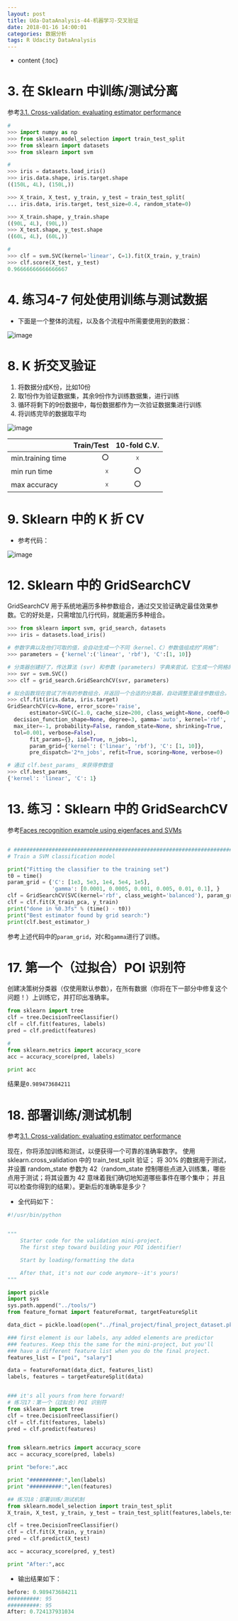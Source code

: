 ```yaml
---
layout: post
title: Uda-DataAnalysis-44-机器学习-交叉验证
date: 2018-01-16 14:00:01
categories: 数据分析
tags: R Udacity DataAnalysis 
---
```

* content
{:toc}

# 3. 在 Sklearn 中训练/测试分离

参考[3.1. Cross-validation: evaluating estimator performance](http://scikit-learn.org/stable/modules/cross_validation.html)


```python
# 
>>> import numpy as np
>>> from sklearn.model_selection import train_test_split
>>> from sklearn import datasets
>>> from sklearn import svm

# 
>>> iris = datasets.load_iris()
>>> iris.data.shape, iris.target.shape
((150L, 4L), (150L,))

>>> X_train, X_test, y_train, y_test = train_test_split(
... iris.data, iris.target, test_size=0.4, random_state=0)

>>> X_train.shape, y_train.shape
((90L, 4L), (90L,))
>>> X_test.shape, y_test.shape
((60L, 4L), (60L,))

# 
>>> clf = svm.SVC(kernel='linear', C=1).fit(X_train, y_train)
>>> clf.score(X_test, y_test)
0.96666666666666667

```

# 4. 练习4-7 何处使用训练与测试数据

- 下面是一个整体的流程，以及各个流程中所需要使用到的数据：

![image](https://user-images.githubusercontent.com/18595935/36073928-b63fe03c-0f7b-11e8-8b18-73e4c5b3b20b.png)

# 8. K 折交叉验证

1. 将数据分成K份，比如10份
2. 取1份作为验证数据集，其余9份作为训练数据集，进行训练
3. 循环将剩下的9份数据中，每份数据都作为一次验证数据集进行训练
4. 将训练完毕的数据取平均

![image](https://user-images.githubusercontent.com/18595935/36074048-b35ae0f4-0f7d-11e8-874c-bbcb1f8e3e55.png)

||Train/Test|10-fold C.V.|
|:--|--:|:--:|
|min.training time|`⭕`|`☓`|
|min run time|`☓`|`⭕`|
|max accuracy|`☓`|`⭕`|

# 9. Sklearn 中的 K 折 CV

- 参考代码：

![image](https://user-images.githubusercontent.com/18595935/36074225-87a4d3e0-0f80-11e8-9528-d87d367ef3bb.png)

# 12. Sklearn 中的 GridSearchCV

GridSearchCV 用于系统地遍历多种参数组合，通过交叉验证确定最佳效果参数。它的好处是，只需增加几行代码，就能遍历多种组合。

```python
>>> from sklearn import svm, grid_search, datasets
>>> iris = datasets.load_iris()

# 参数字典以及他们可取的值，会自动生成一个不同（kernel、C）参数值组成的“网格”:
>>> parameters = {'kernel':('linear', 'rbf'), 'C':[1, 10]}

# 分类器创建好了，传达算法 (svr) 和参数 (parameters) 字典来尝试，它生成一个网格的参数组合进行尝试。
>>> svr = svm.SVC()
>>> clf = grid_search.GridSearchCV(svr, parameters)

# 拟合函数现在尝试了所有的参数组合，并返回一个合适的分类器，自动调整至最佳参数组合。
>>> clf.fit(iris.data, iris.target)
GridSearchCV(cv=None, error_score='raise',
       estimator=SVC(C=1.0, cache_size=200, class_weight=None, coef0=0.0,
  decision_function_shape=None, degree=3, gamma='auto', kernel='rbf',
  max_iter=-1, probability=False, random_state=None, shrinking=True,
  tol=0.001, verbose=False),
       fit_params={}, iid=True, n_jobs=1,
       param_grid={'kernel': ('linear', 'rbf'), 'C': [1, 10]},
       pre_dispatch='2*n_jobs', refit=True, scoring=None, verbose=0)

# 通过 clf.best_params_ 来获得参数值
>>> clf.best_params_
{'kernel': 'linear', 'C': 1}

```

# 13. 练习：Sklearn 中的 GridSearchCV

参考[Faces recognition example using eigenfaces and SVMs](http://scikit-learn.org/stable/auto_examples/applications/plot_face_recognition.html)

```python

# #############################################################################
# Train a SVM classification model

print("Fitting the classifier to the training set")
t0 = time()
param_grid = {'C': [1e3, 5e3, 1e4, 5e4, 1e5],
              'gamma': [0.0001, 0.0005, 0.001, 0.005, 0.01, 0.1], }
clf = GridSearchCV(SVC(kernel='rbf', class_weight='balanced'), param_grid)
clf = clf.fit(X_train_pca, y_train)
print("done in %0.3fs" % (time() - t0))
print("Best estimator found by grid search:")
print(clf.best_estimator_)
```

参考上述代码中的`param_grid`，对`C`和`gamma`进行了训练。

# 17. 第一个（过拟合）POI 识别符

创建决策树分类器（仅使用默认参数），在所有数据（你将在下一部分中修复这个问题！）上训练它，并打印出准确率。 

```python
from sklearn import tree
clf = tree.DecisionTreeClassifier()
clf = clf.fit(features, labels)
pred = clf.predict(features)

# 
from sklearn.metrics import accuracy_score
acc = accuracy_score(pred, labels)

print acc
```

结果是`0.989473684211`

# 18. 部署训练/测试机制

参考[3.1. Cross-validation: evaluating estimator performance](http://scikit-learn.org/stable/modules/cross_validation.html)

现在，你将添加训练和测试，以便获得一个可靠的准确率数字。 使用 sklearn.cross_validation 中的 train_test_split 验证； 将 30% 的数据用于测试，并设置 random_state 参数为 42（random_state 控制哪些点进入训练集，哪些点用于测试；将其设置为 42 意味着我们确切地知道哪些事件在哪个集中； 并且可以检查你得到的结果）。更新后的准确率是多少？

- 全代码如下：

```python
#!/usr/bin/python


"""
    Starter code for the validation mini-project.
    The first step toward building your POI identifier!

    Start by loading/formatting the data

    After that, it's not our code anymore--it's yours!
"""

import pickle
import sys
sys.path.append("../tools/")
from feature_format import featureFormat, targetFeatureSplit

data_dict = pickle.load(open("../final_project/final_project_dataset.pkl", "r") )

### first element is our labels, any added elements are predictor
### features. Keep this the same for the mini-project, but you'll
### have a different feature list when you do the final project.
features_list = ["poi", "salary"]

data = featureFormat(data_dict, features_list)
labels, features = targetFeatureSplit(data)


### it's all yours from here forward!  
# 练习17：第一个（过拟合）POI 识别符
from sklearn import tree
clf = tree.DecisionTreeClassifier()
clf = clf.fit(features, labels)
pred = clf.predict(features)


from sklearn.metrics import accuracy_score
acc = accuracy_score(pred, labels)

print "before:",acc

print "##########:",len(labels)
print "##########:",len(features)

## 练习18：部署训练/测试机制
from sklearn.model_selection import train_test_split
X_train, X_test, y_train, y_test = train_test_split(features,labels,test_size=0.3, random_state=42)

clf = tree.DecisionTreeClassifier()
clf = clf.fit(X_train, y_train)
pred = clf.predict(X_test)

acc = accuracy_score(pred, y_test)

print "After:",acc
```

- 输出结果如下：

```python
before: 0.989473684211
##########: 95
##########: 95
After: 0.724137931034
```
